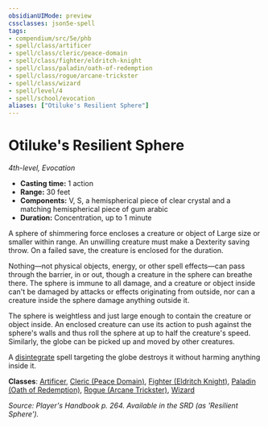 ```yaml
---
obsidianUIMode: preview
cssclasses: json5e-spell
tags:
- compendium/src/5e/phb
- spell/class/artificer
- spell/class/cleric/peace-domain
- spell/class/fighter/eldritch-knight
- spell/class/paladin/oath-of-redemption
- spell/class/rogue/arcane-trickster
- spell/class/wizard
- spell/level/4
- spell/school/evocation
aliases: ["Otiluke's Resilient Sphere"]
---
```

# Otiluke's Resilient Sphere
*4th-level, Evocation*  

- **Casting time:** 1 action
- **Range:** 30 feet
- **Components:** V, S, a hemispherical piece of clear crystal and a matching hemispherical piece of gum arabic
- **Duration:** Concentration, up to 1 minute

A sphere of shimmering force encloses a creature or object of Large size or smaller within range. An unwilling creature must make a Dexterity saving throw. On a failed save, the creature is enclosed for the duration.

Nothing—not physical objects, energy, or other spell effects—can pass through the barrier, in or out, though a creature in the sphere can breathe there. The sphere is immune to all damage, and a creature or object inside can't be damaged by attacks or effects originating from outside, nor can a creature inside the sphere damage anything outside it.

The sphere is weightless and just large enough to contain the creature or object inside. An enclosed creature can use its action to push against the sphere's walls and thus roll the sphere at up to half the creature's speed. Similarly, the globe can be picked up and moved by other creatures.

A [disintegrate](/compendium/spells/disintegrate.md) spell targeting the globe destroys it without harming anything inside it.

**Classes**: [Artificer](/compendium/classes/artificer-tce.md), [Cleric (Peace Domain)](/compendium/classes/cleric-peace-domain-tce.md), [Fighter (Eldritch Knight)](/compendium/classes/fighter-eldritch-knight.md), [Paladin (Oath of Redemption)](/compendium/classes/paladin-oath-of-redemption-xge.md), [Rogue (Arcane Trickster)](/compendium/classes/rogue-arcane-trickster.md), [Wizard](/compendium/classes/wizard.md)

*Source: Player's Handbook p. 264. Available in the SRD (as 'Resilient Sphere').*